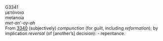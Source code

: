 G3341  
μετάνοια  
metanoia  
*met-an‘-oy-ah*  
From [3340](g3340) (subjectively) *compunction* (for guilt, including
*reformation*); by implication *reversal* (of \[another’s\] decision): -
repentance.  
